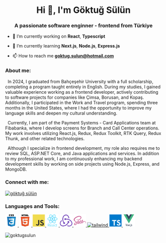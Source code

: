 <h1 align="center">Hi 👋, I'm Göktuğ Sülün</h1>
<h3 align="center">A passionate software enginner - frontend from Türkiye</h3>

- 🔭 I’m currently working on **React**, **Typescript**

- 🌱 I’m currently learning **Next.js**, **Node.js**, **Express.js**

- 📫 How to reach me **goktug.sulun@hotmail.com**

<h3 align="left">About me:</h3>
<p align="left">
&nbsp;&nbsp;In 2024, I graduated from Bahçeşehir University with a full scholarship, completing a program taught entirely in English. During my studies, I gained valuable experience working as a frontend developer, actively contributing to software projects for companies like Çimsa, Borusan, and Kopaş. Additionally, I participated in the Work and Travel program, spending three months in the United States, where I had the opportunity to improve my language skills and deepen my cultural understanding.

&nbsp;&nbsp;Currently, I am part of the Payment Systems - Card Applications team at Fibabanka, where I develop screens for Branch and Call Center operations. My work involves utilizing React.js, Redux, Redux Toolkit, RTK Query, Redux Thunk, and other related technologies.

&nbsp;&nbsp;Although I specialize in frontend development, my role also requires me to review SQL, ASP.NET Core, and Java applications and services. In addition to my professional work, I am continuously enhancing my backend development skills by working on side projects using Node.js, Express, and MongoDB.
</p>

<h3 align="left">Connect with me:</h3>
<p align="left">
<a href="https://www.linkedin.com/in/g%C3%B6ktu%C4%9F-s%C3%BCl%C3%BCn-75054721b/" target="blank"><img align="center" src="https://raw.githubusercontent.com/rahuldkjain/github-profile-readme-generator/master/src/images/icons/Social/linked-in-alt.svg" alt="göktuğ sülün" height="30" width="40" /></a>
</p>

<h3 align="left">Languages and Tools:</h3>
<p align="left"> <a href="https://www.w3schools.com/css/" target="_blank" rel="noreferrer"> <img src="https://raw.githubusercontent.com/devicons/devicon/master/icons/css3/css3-original-wordmark.svg" alt="css3" width="40" height="40"/> </a> <a href="https://www.w3.org/html/" target="_blank" rel="noreferrer"> <img src="https://raw.githubusercontent.com/devicons/devicon/master/icons/html5/html5-original-wordmark.svg" alt="html5" width="40" height="40"/> </a> <a href="https://developer.mozilla.org/en-US/docs/Web/JavaScript" target="_blank" rel="noreferrer"> <img src="https://raw.githubusercontent.com/devicons/devicon/master/icons/javascript/javascript-original.svg" alt="javascript" width="40" height="40"/> </a> <a href="https://reactjs.org/" target="_blank" rel="noreferrer"> <img src="https://raw.githubusercontent.com/devicons/devicon/master/icons/react/react-original-wordmark.svg" alt="react" width="40" height="40"/> </a> <a href="https://redux.js.org" target="_blank" rel="noreferrer"> <img src="https://raw.githubusercontent.com/devicons/devicon/master/icons/redux/redux-original.svg" alt="redux" width="40" height="40"/> </a> <a href="https://sass-lang.com" target="_blank" rel="noreferrer"> <img src="https://raw.githubusercontent.com/devicons/devicon/master/icons/sass/sass-original.svg" alt="sass" width="40" height="40"/> </a> <a href="https://tailwindcss.com/" target="_blank" rel="noreferrer"> <img src="https://www.vectorlogo.zone/logos/tailwindcss/tailwindcss-icon.svg" alt="tailwind" width="40" height="40"/> </a> <a href="https://www.typescriptlang.org/" target="_blank" rel="noreferrer"> <img src="https://raw.githubusercontent.com/devicons/devicon/master/icons/typescript/typescript-original.svg" alt="typescript" width="40" height="40"/> </a> <a href="https://vuejs.org/" target="_blank" rel="noreferrer"> <img src="https://raw.githubusercontent.com/devicons/devicon/master/icons/vuejs/vuejs-original-wordmark.svg" alt="vuejs" width="40" height="40"/> </a> </p>

<p><img align="center" src="https://github-readme-stats.vercel.app/api/top-langs?username=goktugsulun&show_icons=true&locale=en&layout=compact" alt="goktugsulun" /></p>
